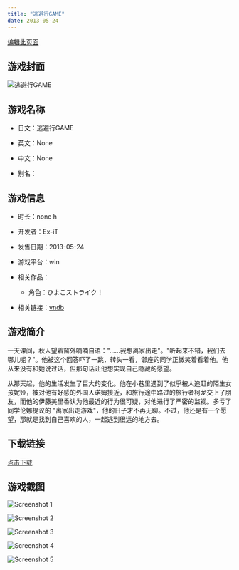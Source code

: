 ```yaml
---
title: "逃避行GAME"
date: 2013-05-24
---
```

[编辑此页面](https://github.com/ACG-3/ADV3-source/blob/main/source/_posts/%E9%80%83%E9%81%BF%E8%A1%8CGAME.md)

## 游戏封面

![逃避行GAME](https%3A//pan.timero.xyz/onedrive/img_lib_001/%E9%80%83%E9%81%BF%E8%A1%8CGAME_cover.avif)


## 游戏名称

- 日文：逃避行GAME
- 英文：None
- 中文：None

- 别名：


## 游戏信息

- 时长：none h
- 开发者：Ex-iT
- 发售日期：2013-05-24
- 游戏平台：win
- 相关作品：
   - 角色：ひよこストライク！

- 相关链接：[vndb](https://vndb.org/v12030)


## 游戏简介

一天课间，秋人望着窗外喃喃自语："......我想离家出走"。"听起来不错，我们去哪儿呢？"。他被这个回答吓了一跳，转头一看，邻座的同学正微笑着看着他。他从来没有和她说过话，但那句话让他想实现自己隐藏的愿望。

从那天起，他的生活发生了巨大的变化。他在小巷里遇到了似乎被人追赶的陌生女孩妮娅，被对他有好感的外国人诺姆接近，和旅行途中路过的旅行者柯龙交上了朋友，而他的伊藤美里香认为他最近的行为很可疑，对他进行了严密的监视。多亏了同学伦娜提议的 "离家出走游戏"，他的日子才不再无聊。不过，他还是有一个愿望，那就是找到自己喜欢的人，一起逃到很远的地方去。




## 下载链接

[点击下载](https://pan.timero.xyz/onedrive/adv_lib_001/%E9%80%83%E9%81%BF%E8%A1%8CGAME)


## 游戏截图


![Screenshot 1](https%3A//pan.timero.xyz/onedrive/img_lib_001/%E9%80%83%E9%81%BF%E8%A1%8CGAME_Screenshot_1.avif)

![Screenshot 2](https%3A//pan.timero.xyz/onedrive/img_lib_001/%E9%80%83%E9%81%BF%E8%A1%8CGAME_Screenshot_2.avif)

![Screenshot 3](https%3A//pan.timero.xyz/onedrive/img_lib_001/%E9%80%83%E9%81%BF%E8%A1%8CGAME_Screenshot_3.avif)

![Screenshot 4](https%3A//pan.timero.xyz/onedrive/img_lib_001/%E9%80%83%E9%81%BF%E8%A1%8CGAME_Screenshot_4.avif)

![Screenshot 5](https%3A//pan.timero.xyz/onedrive/img_lib_001/%E9%80%83%E9%81%BF%E8%A1%8CGAME_Screenshot_5.avif)


